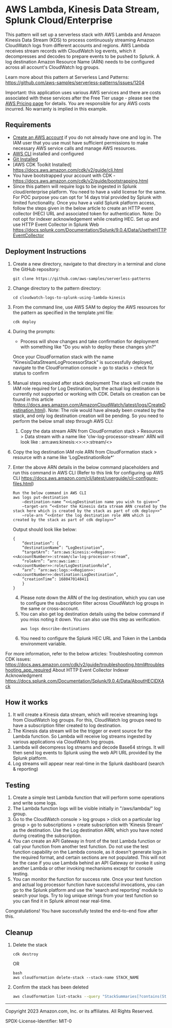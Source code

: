 # AWS Lambda, Kinesis Data Stream, Splunk Cloud/Enterprise

This pattern will set up a serverless stack with AWS Lambda and Amazon Kinesis Data Stream (KDS) to process continuously streaming Amazon CloudWatch logs from different accounts and regions. AWS Lambda receives stream records with CloudWatch log events, which it decompresses and decodes to prepare events to be pushed to Splunk. A log destination Amazon Resource Name (ARN) needs to be configured across all account's CloudWatch log groups.

Learn more about this pattern at Serverless Land Patterns: https://github.com/aws-samples/serverless-patterns/issues/1204

Important: this application uses various AWS services and there are costs associated with these services after the Free Tier usage - please see the [AWS Pricing page](https://aws.amazon.com/pricing/) for details. You are responsible for any AWS costs incurred. No warranty is implied in this example.

## Requirements

* [Create an AWS account](https://portal.aws.amazon.com/gp/aws/developer/registration/index.html) if you do not already have one and log in. The IAM user that you use must have sufficient permissions to make necessary AWS service calls and manage AWS resources.
* [AWS CLI](https://docs.aws.amazon.com/cli/latest/userguide/install-cliv2.html) installed and configured
* [Git Installed](https://git-scm.com/book/en/v2/Getting-Started-Installing-Git)
* [AWS CDK Toolkit Installed]  https://docs.aws.amazon.com/cdk/v2/guide/cli.html
* You have bootstrapped your account with CDK - https://docs.aws.amazon.com/cdk/v2/guide/bootstrapping.html
* Since this pattern will require logs to be ingested in Splunk cloud/enterprise platform. You need to have a valid license for the same. For POC purpose you can opt for 14 days trial provided by Splunk with limited functionality. Once you have a valid Splunk platform access, follow the steps given in the below article to create an HTTP event collector (HEC) URL and associated token for authentication. Note: Do not opt for indexer acknowledgement while creating HEC.
Set up and use HTTP Event Collector in Splunk Web https://docs.splunk.com/Documentation/Splunk/9.0.4/Data/UsetheHTTPEventCollector

## Deployment Instructions

1. Create a new directory, navigate to that directory in a terminal and clone the GitHub repository:
    ``` 
    git clone https://github.com/aws-samples/serverless-patterns
    ```
1. Change directory to the pattern directory:
    ```
    cd cloudwatch-logs-to-splunk-using-lambda-kinesis
    ```
1. From the command line, use AWS SAM to deploy the AWS resources for the pattern as specified in the template.yml file:
    ```
    cdk deploy
    ```
1. During the prompts:
    * Process will show changes and take confirmation for deployment with something like "Do you wish to deploy these changes y/n?"

    Once your CloudFormation stack with the name "KinesisDataStreamLogProcessorStack" is successfully deployed, navigate to the CloudFormation console > go to stacks > check for status to confirm

1. Manual steps required after stack deployment
    The stack will create the IAM role required for Log Destination, but the actual log destination is currently not supported or working with CDK. Details on creation can be found in this article (https://docs.aws.amazon.com/AmazonCloudWatch/latest/logs/CreateDestination.html). Note: The role would have already been created by the stack, and only log destination creation will be pending.
    So you need to perform the below small step through AWS CLI:
    1. Copy the data
stream ARN from CloudFormation stack > Resources > Data stream with a name like 'clw-log-processor-stream'
    ARN will look like : arn:aws:kinesis:<<Region>>:<<AccountNumber>>:stream/<<data-stream-name>>
2. Copy the log destination IAM role ARN from CloudFormation stack > resource with a name like 'LogDestinationRole*'
3. Enter the above ARN details in the below command placeholders and run this command in AWS CLI (Refer to this link for configuring up AWS CLI https://docs.aws.amazon.com/cli/latest/userguide/cli-configure-files.html)
    ```
    Run the below command in AWS CLI
    aws logs put-destination
        –destination-name “<<LogDestination name you wish to give>>”
        –target-arn “<<Enter the Kinesis data stream ARN created by the stack here which is created by the stack as part of cdk deploy>>”
        –role-arn “<<Enter the log destination role ARN which is created by the stack as part of cdk deploy>>”
    ```
    Output should look like below:

    ```
    {
        “destination”: {
        “destinationName”: “LogDestination”,
        “targetArn”: “arn:aws:kinesis:<<Region>>:<<AccountNumber>>:stream/clw-log-processor-stream”,
        “roleArn”: “arn:aws:iam::<<AccountNumber>>:role/LogDestinationRole”,
        “arn”: “arn:aws:logs:<<Region>>:<<AccountNumber>>:destination:LogDestination”,
        “creationTime”: 1680470148411
        }
    }
    ```
    4. Please note down the ARN of the log destination, which you can use to configure the subscription filter across CloudWatch log groups in the same or cross-account. 
    5. You can also get log destination details using the below command if you miss noting it down. You can also use this step as verification.
        ```
        aws logs describe-destinations
        ```
    6. You need to configure the Splunk HEC URL and Token in the Lambda environment variable.

For more information, refer to the below articles:
    Troubleshooting common CDK issues: https://docs.aws.amazon.com/cdk/v2/guide/troubleshooting.html#troubleshooting_app_required
    About HTTP Event Collector Indexer Acknowledgment https://docs.splunk.com/Documentation/Splunk/9.0.4/Data/AboutHECIDXAck

## How it works

1. It will create a Kinesis data stream, which will receive streaming logs from CloudWatch log groups. For this, CloudWatch log groups need to have a subscription filter created to log destination.
2. The Kinesis data stream will be the trigger or event source for the Lambda function. So Lambda will receive log streams ingested by various applications via CloudWatch log groups.
3. Lambda will decompress log streams and decode Base64 strings. It will then send log events to Splunk using the web API URL provided by the Splunk platform. 
4. Log streams will appear near real-time in the Splunk dashboard (search & reporting)

## Testing

1. Create a simple test Lambda function that will perform some operations and write some logs.
2. The Lambda function logs will be visible initially in "/aws/lambda/<function-name>" log group.
3. Go to the CloudWatch console > log groups > click on a particular log group > go to subscriptions > create subscription with 'Kinesis Stream' as the destination. Use the Log destination ARN, which you have noted during creating the subscription.
4. You can create an API Gateway
in front of the test Lambda function or call your function from another test function. Do not use the test function capability on the Lambda console, as it doesn't generate logs in the required format, and certain sections are not populated. This will not be the case if you use Lambda behind an API Gateway or invoke it using another Lambda or other invoking mechanisms except for console testing.
5. You can monitor the function for success rate. Once your test function and actual log processor function have successful invocations, you can go to the Splunk platform and use the 'search and reporting' module to search your logs. Try to log unique strings from your test function so you can find it in Splunk almost near real-time.

Congratulations! You have successfully tested the end-to-end flow after this.

## Cleanup

1. Delete the stack
    ```
    cdk destroy
    ```
    OR
    ```
    bash
    aws cloudformation delete-stack --stack-name STACK_NAME
    ```
2. Confirm the stack has been deleted
    ```bash
    aws cloudformation list-stacks --query "StackSummaries[?contains(StackName,'STACK_NAME')].StackStatus"
    ```
----
Copyright 2023 Amazon.com, Inc. or its affiliates. All Rights Reserved.

SPDX-License-Identifier: MIT-0
